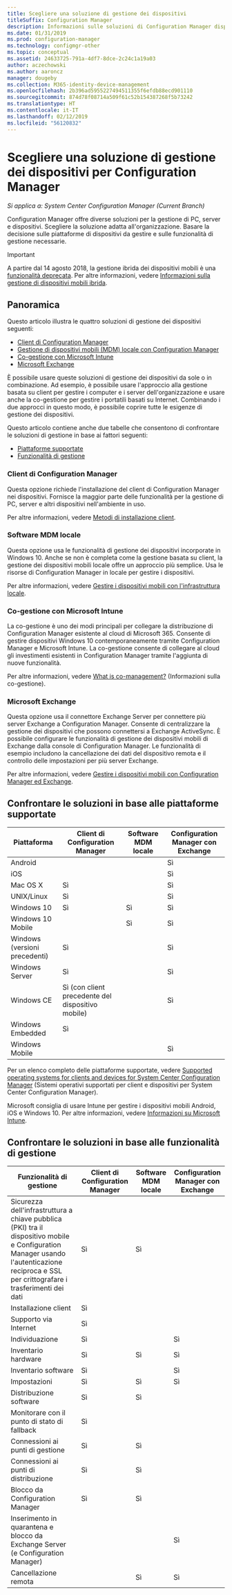 ```yaml
---
title: Scegliere una soluzione di gestione dei dispositivi
titleSuffix: Configuration Manager
description: Informazioni sulle soluzioni di Configuration Manager disponibili per la gestione di PC, server e dispositivi.
ms.date: 01/31/2019
ms.prod: configuration-manager
ms.technology: configmgr-other
ms.topic: conceptual
ms.assetid: 24633725-791a-4df7-8dce-2c24c1a19a03
author: aczechowski
ms.author: aaroncz
manager: dougeby
ms.collection: M365-identity-device-management
ms.openlocfilehash: 2b396ad5955227494511355f6efdb88ecd901110
ms.sourcegitcommit: 874d78f08714a509f61c52b154387268f5b73242
ms.translationtype: HT
ms.contentlocale: it-IT
ms.lasthandoff: 02/12/2019
ms.locfileid: "56120832"
---
```

# <a name="choose-a-device-management-solution-for-configuration-manager"></a>Scegliere una soluzione di gestione dei dispositivi per Configuration Manager

*Si applica a: System Center Configuration Manager (Current Branch)*

Configuration Manager offre diverse soluzioni per la gestione di PC, server e dispositivi. Scegliere la soluzione adatta all'organizzazione. Basare la decisione sulle piattaforme di dispositivi da gestire e sulle funzionalità di gestione necessarie.  


> [!Important]  
> A partire dal 14 agosto 2018, la gestione ibrida dei dispositivi mobili è una [funzionalità deprecata](/sccm/core/plan-design/changes/deprecated/removed-and-deprecated-cmfeatures). Per altre informazioni, vedere [Informazioni sulla gestione di dispositivi mobili ibrida](/sccm/mdm/understand/hybrid-mobile-device-management).<!--Intune feature 2683117-->  
<!-- SCCMDocs issue 1197 -->



## <a name="overview"></a>Panoramica

Questo articolo illustra le quattro soluzioni di gestione dei dispositivi seguenti: 
- [Client di Configuration Manager](#bkmk_sccm)
- [Gestione di dispositivi mobili (MDM) locale con Configuration Manager](#bkmk_opmdm)
- [Co-gestione con Microsoft Intune](#bkmk_intune)
- [Microsoft Exchange](#bkmk_opmdm)

È possibile usare queste soluzioni di gestione dei dispositivi da sole o in combinazione. Ad esempio, è possibile usare l'approccio alla gestione basata su client per gestire i computer e i server dell'organizzazione e usare anche la co-gestione per gestire i portatili basati su Internet. Combinando i due approcci in questo modo, è possibile coprire tutte le esigenze di gestione dei dispositivi.  

Questo articolo contiene anche due tabelle che consentono di confrontare le soluzioni di gestione in base ai fattori seguenti: 
- [Piattaforme supportate](#bkmk_comp1)
- [Funzionalità di gestione](#bkmk_comp2)


### <a name="bkmk_sccm"></a> Client di Configuration Manager  

Questa opzione richiede l'installazione del client di Configuration Manager nei dispositivi. Fornisce la maggior parte delle funzionalità per la gestione di PC, server e altri dispositivi nell'ambiente in uso. 

Per altre informazioni, vedere [Metodi di installazione client](/sccm/core/clients/deploy/plan/client-installation-methods).  


### <a name="bkmk_opmdm"></a> Software MDM locale  

Questa opzione usa le funzionalità di gestione dei dispositivi incorporate in Windows 10. Anche se non è completa come la gestione basata su client, la gestione dei dispositivi mobili locale offre un approccio più semplice. Usa le risorse di Configuration Manager in locale per gestire i dispositivi.  

Per altre informazioni, vedere [Gestire i dispositivi mobili con l'infrastruttura locale](/sccm/mdm/understand/manage-mobile-devices-with-on-premises-infrastructure).  


### <a name="bkmk_comanage"></a> Co-gestione con Microsoft Intune

La co-gestione è uno dei modi principali per collegare la distribuzione di Configuration Manager esistente al cloud di Microsoft 365. Consente di gestire dispositivi Windows 10 contemporaneamente tramite Configuration Manager e Microsoft Intune. La co-gestione consente di collegare al cloud gli investimenti esistenti in Configuration Manager tramite l'aggiunta di nuove funzionalità. 

Per altre informazioni, vedere [What is co-management?](/sccm/comanage/overview) (Informazioni sulla co-gestione).  


### <a name="bkmk_exchange"></a> Microsoft Exchange  

Questa opzione usa il connettore Exchange Server per connettere più server Exchange a Configuration Manager. Consente di centralizzare la gestione dei dispositivi che possono connettersi a Exchange ActiveSync. È possibile configurare le funzionalità di gestione dei dispositivi mobili di Exchange dalla console di Configuration Manager. Le funzionalità di esempio includono la cancellazione dei dati del dispositivo remota e il controllo delle impostazioni per più server Exchange.

Per altre informazioni, vedere [Gestire i dispositivi mobili con Configuration Manager ed Exchange](/sccm/mdm/deploy-use/manage-mobile-devices-with-exchange-activesync).  



## <a name="bkmk_comp1"></a> Confrontare le soluzioni in base alle piattaforme supportate  

|Piattaforma|Client di Configuration Manager|Software MDM locale|Configuration Manager con Exchange|  
|--------|----------------------------|---------------|-----------------------------------|  
|Android| | |Sì|  
|iOS| | |Sì|  
|Mac OS X|Sì| |Sì|  
|UNIX/Linux|Sì| |Sì|  
|Windows 10|Sì|Sì|Sì|  
|Windows 10 Mobile| |Sì|Sì|  
|Windows (versioni precedenti)|Sì| |Sì|  
|Windows Server|Sì| |Sì|  
|Windows CE|Sì (con client precedente del dispositivo mobile)| |Sì|  
|Windows Embedded|Sì| | |  
|Windows Mobile| | |Sì|  

Per un elenco completo delle piattaforme supportate, vedere [Supported operating systems for clients and devices for System Center Configuration Manager](configs/supported-operating-systems-for-clients-and-devices.md) (Sistemi operativi supportati per client e dispositivi per System Center Configuration Manager).

Microsoft consiglia di usare Intune per gestire i dispositivi mobili Android, iOS e Windows 10. Per altre informazioni, vedere [Informazioni su Microsoft Intune](https://docs.microsoft.com/intune/what-is-intune).



##  <a name="bkmk_comp2"></a> Confrontare le soluzioni in base alle funzionalità di gestione  

|Funzionalità di gestione|Client di Configuration Manager|Software MDM locale|Configuration Manager con Exchange|  
|--------|----------------------------|---------------|-----------------------------------|  
|Sicurezza dell'infrastruttura a chiave pubblica (PKI) tra il dispositivo mobile e Configuration Manager usando l'autenticazione reciproca e SSL per crittografare i trasferimenti dei dati|Sì|Sì| |  
|Installazione client|Sì| | |  
|Supporto via Internet|Sì| | |  
|Individuazione|Sì| |Sì|  
|Inventario hardware|Sì|Sì|Sì|  
|Inventario software|Sì| |Sì|  
|Impostazioni|Sì|Sì|Sì|  
|Distribuzione software|Sì|Sì| |  
|Monitorare con il punto di stato di fallback|Sì| | |  
|Connessioni ai punti di gestione|Sì|Sì| |  
|Connessioni ai punti di distribuzione|Sì|Sì| |  
|Blocco da Configuration Manager|Sì|Sì| |  
|Inserimento in quarantena e blocco da Exchange Server (e Configuration Manager)| | |Sì|  
|Cancellazione remota| |Sì|Sì|  


